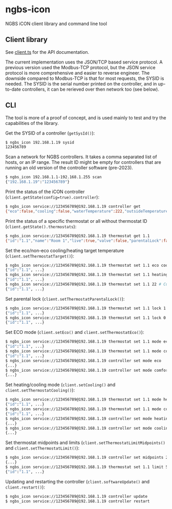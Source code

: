 # ngbs-icon

NGBS iCON client library and command line tool

## Client library

See [client.ts](src/client.ts) for the API documentation.

The current implementation uses the JSON/TCP based service protocol. A previous version used the Modbus-TCP protocol, but the JSON service protocol is more comprehensive and easier to reverse engineer. The downside compared to Modbus-TCP is that for most requests, the SYSID is needed. The SYSID is the serial number printed on the controller, and in up-to-date controllers, it can be rerieved over then network too (see below).

## CLI

The tool is more of a proof of concept, and is used mainly to test and try the capabilities of the library.

Get the SYSID of a controller (`getSysId()`):

```bash
$ ngbs_icon 192.168.1.19 sysid
123456789
```

Scan a network for NGBS controllers. It takes a comma separated list of hosts, or an IP range. The result ID
might be empty for controllers that are running an old version of the controller software (pre-2023).

```bash
$ ngbs_icon 192.168.1.1-192.168.1.255 scan
{"192.168.1.19":"123456789"}
```

Print the status of the iCON controller (`client.getState(config=true).controller`):

```bash
$ ngbs_icon service://123456789@192.168.1.19 controller get
{"eco":false,"cooling":false,"waterTemperature":222,"outsideTemperature":222,"midpoints":{"heating":23,"cooling":23,"ecoHeating":20,"ecoCooling":26},"firmwareVersion":1079,"configVersion":"20230110173134","timezone":"UTC","uptime":21,"config":{"name":"Test Controller","mixingValve":0,"thermostatHysteresis":0.5}}
```

 Print the status of a specific thermostat or all without thermostat ID (`client.getState().thermostats`):

```bash
$ ngbs_icon service://123456789@192.168.1.19 thermostat get 1.1
{"id":"1.1","name":"Room 1","live":true,"valve":false,"parentalLock":false,"eco":false,"ecoFollowsMaster":true,"cooling":false,"temperature":24.4,"humidity":38.2,"dew":10.2,"dewProtection":false,"frost":false,"target":23.5,"targets":{"heating":23.5,"cooling":27,"ecoHeating":18,"ecoCooling":27},"floorHeatingOffset":1,"floorCoolingOffset":0,"limit":5}
```

Set the eco/non-eco cooling/heating target temperature (`client.setThermostatTarget()`):

```bash
$ ngbs_icon service://123456789@192.168.1.19 thermostat set 1.1 eco cooling 24 # ECO heating
{"id":"1.1", ...}
$ ngbs_icon service://123456789@192.168.1.19 thermostat set 1.1 heating 23 # Comfort heating
{"id":"1.1", ...}
$ ngbs_icon service://123456789@192.168.1.19 thermostat set 1.1 22 # Current mode
{"id":"1.1", ...}
```

Set parental lock (`client.setThermostatParentalLock()`):

```bash
$ ngbs_icon service://123456789@192.168.1.19 thermostat set 1.1 lock 1
{"id":"1.1", ...}
$ ngbs_icon service://123456789@192.168.1.19 thermostat set 1.1 lock 0
{"id":"1.1", ...}
```

Set ECO mode (`client.setEco()` and `client.setThermostatEco()`):

```bash
$ ngbs_icon service://123456789@192.168.1.19 thermostat set 1.1 mode eco
{"id":"1.1", ...}
$ ngbs_icon service://123456789@192.168.1.19 thermostat set 1.1 mode comfort
{"id":"1.1", ...}
$ ngbs_icon service://123456789@192.168.1.19 controller set mode eco
{...}
$ ngbs_icon service://123456789@192.168.1.19 controller set mode comfort
{...}
```

Set heating/cooling mode (`client.setCooling()` and `client.setThermostatCooling()`):

```bash
$ ngbs_icon service://123456789@192.168.1.19 thermostat set 1.1 mode heating
{"id":"1.1", ...}
$ ngbs_icon service://123456789@192.168.1.19 thermostat set 1.1 mode cooling
{"id":"1.1", ...}
$ ngbs_icon service://123456789@192.168.1.19 controller set mode heating
{...}
$ ngbs_icon service://123456789@192.168.1.19 controller set mode cooling
{...}
```

Set thermostat midpoints and limits (`client.setThermostatLimitMidpoints()` and `client.setThermostatLimit()`):

```bash
$ ngbs_icon service://123456789@192.168.1.19 controller set midpoints 24 3 3
{...}
$ ngbs_icon service://123456789@192.168.1.19 thermostat set 1.1 limit 5
{"id":"1.1", ...}
```

Updating and restarting the controller (`client.softwareUpdate()` and `client.restart()`):

```bash
$ ngbs_icon service://123456789@192.168.1.19 controller update
$ ngbs_icon service://123456789@192.168.1.19 controller restart
```
